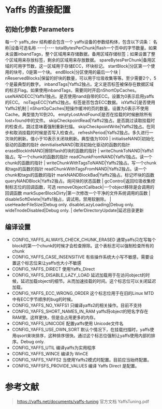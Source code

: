 # Yaffs 的直接配置
## 初始化参数 Parameters
每一个 yaffs_dev 结构都会包含一个 yaffs设备的参数结构体，包含以下词条：
名称|设备可选名称
----|----
totalBytesPerChunk|flash一个页中的字节数量。如果未设置inbandTags，整个区域用来存储数据，备用区域存储标签；如果设置了整个区域用来存放标签，剩余的区域用来存放数据。
spareBytesPerChunk|备用区域的可用字节数，这一区域用于存储ECC，坏块标记。
startBlock|分区第一个使用的块号，0是第一个块。
endBlock|分区使用的最后一个块
|
nReservedBlocks|保留的好块的数量，可以用于垃圾收集等等。至少需要2个，5个是最典型的数字。
inbandTags|Yaffs2独占。定义是否标签被保存在数据区域的标志Flag。如果使用inbandTags，需要同时开启nShortOpCaches。
useNANDECC|Yaffs1独占。是否使用nand自带的ECC。设置为0表示启用yaffs的ECC。
noTagsECC|Yaffs2独占。标签是否包含ECC数据。
isYaffs2|是否使用Yaffs2机制
|
nShortOpCaches|短操作缓冲的页的数量。设置为0表示不使用Cache。典型值为10到20。
emptyLostAndFound|是否在挂载的时候删除所有lost+found中的文件。
skipCheckpointRead|Yaffs2独占。是否跳过读取挂载时的检查点。跳过意味着强制重新扫描。
skipCheckpointWrite|Yaffs2独占。在同步和取消挂载的时候是否写入检查点。
refreshPeriod|Yaffs2独占。多久进行一次块的刷新。值小于10表示关闭块刷新。典型值为1000
|
initialiseNAND|初始化驱动的函数的指针
deinitialiseNAND|取消初始化驱动的函数的指针
eraseBlockInNAND|擦除flash的块的函数的指针
|
writeChunkToNAND|Yaffs1独占。写一个chunk的函数的指针
readChunkFromNAND|Yaffs1独占。读一个chunk的函数的指针
|
writeChunkWithTagsToNAND|Yaffs2独占。写一个chunk和tags的函数的指针
readChunkWithTagsFromNAND|Yaffs2独占。读一个chunk和tags的函数的指针
markNANDBlockBad|Yaffs2独占。标记坏块的函数
queryNANDBlock|Yaffs2独占。询问块的状态函数
|
gcControl|返回垃圾收集控制标志位的回调函数，可选
removeObjectCallback|一个object移除是会调用的回调函数
markSuperBlockDirty|第一次修改一个干净的文件系统调用的函数
|
disableSoftDelete|Yaffs1独占，调试用。禁用软删除。
|
useHeaderFileSize|Debug only.
disableLazyLoading|Debug only.
wideTnodeDisabled|Debug only.
|
deferDirectoryUpdate|延迟目录更新

## 编译设置

* CONFIG_YAFFS_ALWAYS_CHECK_CHUNK_ERASED
  通常yaffs只在写每个block的第一个chunk的时候才会检查擦除。这个表标志可以强制检查所有的chunk
* CONFIG_YAFFS_CASE_INSENSITIVE
  有些操作系统大小写不敏感，需要设置这个标志位来让yaffs也大小不敏感
* CONFIG_YAFFS_DIRECT
  使用Yaffs_Direct
* CONFIG_YAFFS_DISABLE_LAZY_LOAD
  延迟加载用于在访问object的时候，延迟加载object的细节。从而加速挂载的时间。这个标志位可以关闭延迟加载。
* CONFIG_YAFFS_ECC_WRONG_ORDER
  这个标志位用于在旧的Linux MTD中有ECC字节顺序的bug的时候。
* CONFIG_YAFFS_NO_YAFFS1
  只编译yaffs2的相关操作。目前不支持
* CONFIG_YAFFS_SHORT_NAMES_IN_RAM
  yaffs将object的短名字存在RAM里。这样更快，但是会占用更多的内存。
* CONFIG_YAFFS_UNICODE
  配置yaffs使用 Unicode文件名
* CONFIG_YAFFS_USE_OWN_SORT
  默认个情况下，在挂载扫描时，yaffs使用qsort来块排序，这种排序很快。通过这个标志位强制让yaffs使用内部的排序。Debug only.
* CONFIG_YAFFS_UTIL
  编译yaffs为实用程序
* CONFIG_YAFFS_WINCE
  编译为 WinCE
* CONFIG_YAFFS_YAFFS2
  当使用Yaffs2模式时配置。目前应当始终配置。
* CONFIG_YAFFSFS_PROVIDE_VALUES
  编译 Yaffs Direct 是配置。

# 参考文献
>https://yaffs.net/documents/yaffs-tuning
>官方文档	YaffsTuning.pdf